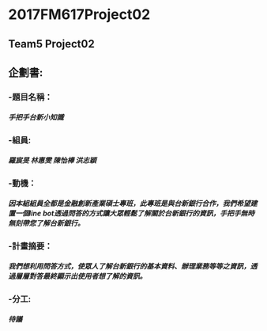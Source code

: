 # 2017FM617Project02 #
## Team5 Project02 ##
## 企劃書:
### -題目名稱：
#####     手把手台新小知識
### -組員:
#####    羅宸旻 林惠雯 陳怡樺 洪志穎
### -動機：
#####     因本組組員全都是金融創新產業碩士專班，此專班是與台新銀行合作，我們希望建置一個line bot透過問答的方式讓大眾輕鬆了解關於台新銀行的資訊，手把手無時無刻帶您了解台新銀行。
### -計畫摘要：
#####     我們想利用問答方式，使眾人了解台新銀行的基本資料、辦理業務等等之資訊，透過層層對答最終顯示出使用者想了解的資訊。
### -分工:
#####     待議
